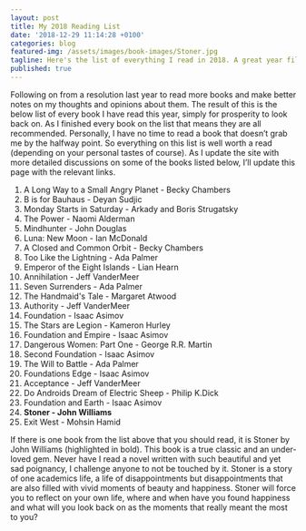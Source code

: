 ```yaml
---
layout: post
title: My 2018 Reading List
date: '2018-12-29 11:14:28 +0100'
categories: blog
featured-img: /assets/images/book-images/Stoner.jpg
tagline: Here's the list of everything I read in 2018. A great year filled with great books.
published: true
---
```


Following on from a resolution last year to read more books and make better notes on my thoughts and opinions about them. The result of this is the below list of every book I have read this year, simply for prosperity to look back on. As I finished every book on the list that means they are all recommended. Personally, I have no time to read a book that doesn’t grab me by the halfway point. So everything on this list is well worth a read (depending on your personal tastes of course).  As I update the site with more detailed discussions on some of the books listed below, I’ll update this page with the relevant links.

1. A Long Way to a Small Angry Planet - Becky Chambers
2. B is for Bauhaus - Deyan Sudjic
3. Monday Starts in Saturday - Arkady and Boris Strugatsky
4. The Power - Naomi Alderman
5. Mindhunter - John Douglas
6. Luna: New Moon -  Ian McDonald
7. A Closed and Common Orbit - Becky Chambers
8. Too Like the Lightning - Ada Palmer
9. Emperor of the Eight Islands - Lian Hearn
10. Annihilation - Jeff VanderMeer
11. Seven Surrenders - Ada Palmer
12. The Handmaid's Tale - Margaret Atwood
13. Authority - Jeff VanderMeer
14. Foundation - Isaac Asimov
15. The Stars are Legion - Kameron Hurley
16. Foundation and Empire - Isaac Asimov
17. Dangerous Women: Part One - George R.R. Martin
18. Second Foundation - Isaac Asimov
19. The Will to Battle - Ada Palmer
20. Foundations Edge - Isaac Asimov
21. Acceptance - Jeff VanderMeer
22. Do Androids Dream of Electric Sheep - Philip K.Dick
23. Foundation and Earth - Isaac Asimov
24. **Stoner - John Williams**
25. Exit West - Mohsin Hamid

If there is one book from the list above that you should read, it is Stoner by John Williams (highlighted in bold). This book is a true classic and an under-loved gem. Never have I read a novel written with such beautiful and yet sad poignancy, I challenge anyone to not be touched by it. Stoner is a story of one academics life, a life of disappointments but disappointments that are also filled with vivid moments of beauty and happiness. Stoner will force you to reflect on your own life, where and when have you found happiness and what will you look back on as the moments that really meant the most to you?
